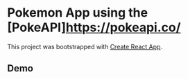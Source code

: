 # Pokemon App using the [PokeAPI]https://pokeapi.co/

This project was bootstrapped with [Create React App](https://github.com/facebook/create-react-app).

## Demo
